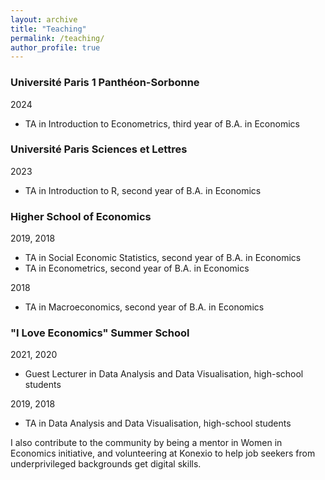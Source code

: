```yaml
---
layout: archive
title: "Teaching"
permalink: /teaching/
author_profile: true
---
```



### Université Paris 1 Panthéon-Sorbonne

2024

  * TA in Introduction to Econometrics, third year of B.A. in Economics

### Université Paris Sciences et Lettres

2023

  * TA in Introduction to R, second year of B.A. in Economics

### Higher School of Economics

2019, 2018

  * TA in Social Economic Statistics, second year of B.A. in Economics
  * TA in Econometrics, second year of B.A. in Economics

2018

  * TA in Macroeconomics, second year of B.A. in Economics


### "I Love Economics" Summer School

2021, 2020

  * Guest Lecturer in Data Analysis and Data Visualisation, high-school students

2019, 2018

  * TA in Data Analysis and Data Visualisation, high-school students


I also contribute to the community by being a mentor in Women in Economics initiative, and volunteering at Konexio to help job seekers from underprivileged backgrounds get digital skills.
